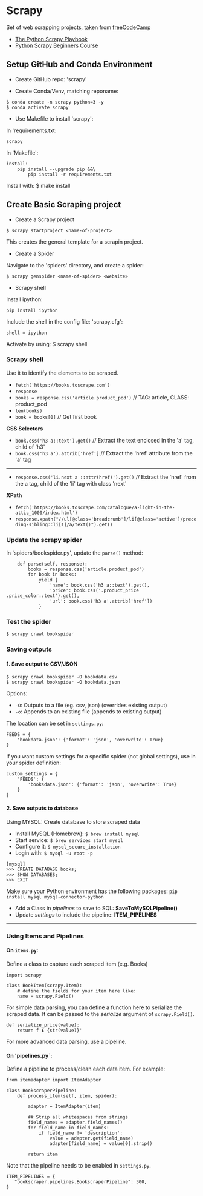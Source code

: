 # Scrapy

Set of web scrapping projects, taken from [freeCodeCamp](https://www.youtube.com/watch?v=mBoX_JCKZTE)

- [The Python Scrapy Playbook](https://scrapeops.io/python-scrapy-playbook/)
- [Python Scrapy Beginners Course](https://thepythonscrapyplaybook.com/freecodecamp-beginner-course/)

## Setup GitHub and Conda Environment

* Create GitHub repo: 'scrapy'

* Create Conda/Venv, matching reponame: 
```
$ conda create -n scrapy python=3 -y
$ conda activate scrapy
```

* Use Makefile to install 'scrapy':

In 'requirements.txt:
```
scrapy
```

In 'Makefile':
```
install:
    pip install --upgrade pip &&\
        pip install -r requirements.txt
```

Install with: $ make install


## Create Basic Scraping project

- Create a Scrapy project

```
$ scrapy startproject <name-of-project>
```

This creates the general template for a scrapin project.


- Create a Spider

Navigate to the 'spiders' directory, and create a spider:

```
$ scrapy genspider <name-of-spider> <website>
```

- Scrapy shell

Install ipython:

```
pip install ipython
```

Include the shell in the config file: 'scrapy.cfg':
```
shell = ipython
```

Activate by using: $ scrapy shell

### Scrapy shell

Use it to identify the elements to be scraped.

- `fetch('https://books.toscrape.com')`
- `response`
- `books = response.css('article.product_pod')`  // TAG: article, CLASS: product_pod
- `len(books)`
- `book = books[0]`  // Get first book

**CSS Selectors**

- `book.css('h3 a::text').get()`  // Extract the text enclosed in the 'a' tag, child of 'h3'
- `book.css('h3 a').attrib['href']`  // Extract the 'href' attribute from the 'a' tag
---
- `response.css('li.next a ::attr(href)').get()`  // Extract the 'href' from the a tag, child of the 'li' tag with class 'next'

**XPath**

- `fetch('https://books.toscrape.com/catalogue/a-light-in-the-attic_1000/index.html')`
- `response.xpath("//ul[@class='breadcrumb']/li[@class='active']/preceding-sibling::li[1]/a/text()").get()`

### Update the scrapy spider

In 'spiders/bookspider.py', update the `parse()` method:

```
    def parse(self, response):
        books = response.css('article.product_pod')
        for book in books:
            yield {
                'name': book.css('h3 a::text').get(),
                'price': book.css('.product_price .price_color::text').get(),
                'url': book.css('h3 a'.attrib['href'])
            }
```

### Test the spider

```
$ scrapy crawl bookspider
```

### Saving outputs

#### 1. Save output to CSV/JSON

```
$ scrapy crawl bookspider -O bookdata.csv
$ scrapy crawl bookspider -O bookdata.json
```

Options:

- `-O`: Outputs to a file (eg. csv, json) (overrides existing output)
- `-o`: Appends to an existing file (appends to existing output)

The location can be set in `settings.py`:

```
FEEDS = {
    'bookdata.json': {'format': 'json', 'overwrite': True}
}
```

If you want custom settings for a specific spider (not global settings), use in your spider definition:

```
custom_settings = {
    'FEEDS': {
        'booksdata.json': {'format': 'json', 'overwrite': True}
    }
}
```

#### 2. Save outputs to database

Using MYSQL: Create database to store scraped data

- Install MySQL (Homebrew): `$ brew install mysql`
- Start service: `$ brew services start mysql`
- Configure it: `$ mysql_secure_installation`
- Login with: `$ mysql -u root -p`

```
[mysql]
>>> CREATE DATABASE books;
>>> SHOW DATABASES;
>>> EXIT
```

Make sure your Python environment has the following packages: `pip install mysql mysql-connector-python`

- Add a Class in *pipelines* to save to SQL: **SaveToMySQLPipeline()**
- Update *settings* to include the pipeline: **ITEM_PIPELINES**

---

### Using **Items** and **Pipelines**


#### On `items.py`:

Define a class to capture each scraped item (e.g. Books)

```
import scrapy

class BookItem(scrapy.Item):
    # define the fields for your item here like:
    name = scrapy.Field()
```

For simple data parsing, you can define a function here to serialize the scraped data. It can be passed to the *serialize* argument of `scrapy.Field()`.

```
def serialize_price(value):
    return f'£ {str(value)}'
```

For more advanced data parsing, use a pipeline.

#### On 'pipelines.py`:

Define a pipeline to process/clean each data item. For example:

```
from itemadapter import ItemAdapter

class BookscraperPipeline:
    def process_item(self, item, spider):

        adapter = ItemAdapter(item)

        ## Strip all whitespaces from strings
        field_names = adapter.field_names()
        for field_name in field_names:
            if field_name != 'description':
                value = adapter.get(field_name)
                adapter[field_name] = value[0].strip()

        return item
```

Note that the pipeline needs to be enabled in `settings.py`.

```
ITEM_PIPELINES = {
   "bookscraper.pipelines.BookscraperPipeline": 300,
}
```



